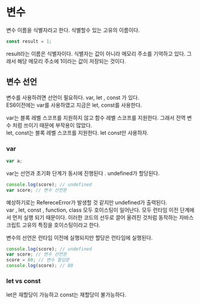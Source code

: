 # 변수

변수 이름을 식별자라고 한다. 식별할수 있는 고유의 이름이다.  

~~~javascript
const result = 1;
~~~

result라는 이름은 식별자이다. 식별자는 값이 아니라 메모리 주소를 기억하고 있다. 그래서 해당 메모리 주소에 1이라는 값이 저장되는 것이다.  


## 변수 선언
변수를 사용하려면 선언이 필요하다. var, let , const 가 있다.  
ES6이전에는 var를 사용하였고 지금은 let, const를 사용한다. 

var는 블록 레벨 스코프를 지원하지 않고 함수 레벨 스코프를 지원한다. 그래서 전역 변수 처럼 쓰이기 때문에 부작용이 많았다.  
let, const는 블록 레벨 스코프를 지원한다. let const만 사용하자.  

### var
~~~javascript
var a;
~~~
var는 선언과 초기화 단계가 동시에 진행된다 . undefined가 할당된다.

~~~javascript
console.log(score); // undefined
var score; // 변수 선언문
~~~

예상하기로는 RefereceError가 발생할 것 같지만 undefined가 출력된다.  
var , let, const , function, class 모두 호이스팅이 일어난다. 모두 런타임 이전 단계에서 먼저 실행 되기 때문이다. 
이러한 코드의 선두로 끌어 올려진 것처럼 동작하는 자바스크립트 고유의 특징을 호이스팅이라고 한다.

변수의 선언은 런타임 이전에 실행되지만 할당은 런타임에 실행된다.
~~~javascript
console.log(score); // undefined
var score; // 변수 선언문
score = 80; // 변수 할당문
console.log(score); // 80
~~~

### let vs const
let은 재할당이 가능하고 const는 재할당이 불가능하다.
